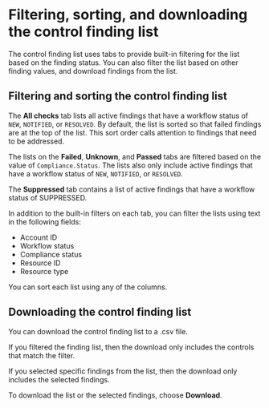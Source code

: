 # Filtering, sorting, and downloading the control finding list<a name="control-finding-list"></a>

The control finding list uses tabs to provide built\-in filtering for the list based on the finding status\. You can also filter the list based on other finding values, and download findings from the list\.

## Filtering and sorting the control finding list<a name="control-finding-list-filter-sort"></a>

The **All checks** tab lists all active findings that have a workflow status of `NEW`, `NOTIFIED`, or `RESOLVED`\. By default, the list is sorted so that failed findings are at the top of the list\. This sort order calls attention to findings that need to be addressed\.

The lists on the **Failed**, **Unknown**, and **Passed** tabs are filtered based on the value of `Compliance.Status`\. The lists also only include active findings that have a workflow status of `NEW`, `NOTIFIED`, or `RESOLVED`\.

The **Suppressed** tab contains a list of active findings that have a workflow status of SUPPRESSED\.

In addition to the built\-in filters on each tab, you can filter the lists using text in the following fields:
+ Account ID
+ Workflow status
+ Compliance status
+ Resource ID
+ Resource type

You can sort each list using any of the columns\.

## Downloading the control finding list<a name="control-finding-list-download"></a>

You can download the control finding list to a \.csv file\.

If you filtered the finding list, then the download only includes the controls that match the filter\.

If you selected specific findings from the list, then the download only includes the selected findings\.

To download the list or the selected findings, choose **Download**\.